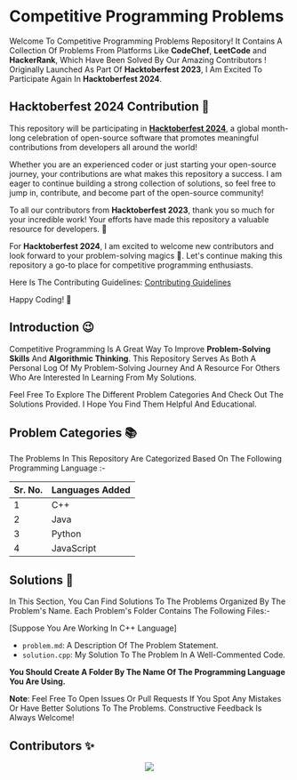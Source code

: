 # Competitive Programming Problems

Welcome To Competitive Programming Problems Repository! It Contains A Collection Of Problems From Platforms Like **CodeChef**, **LeetCode** and **HackerRank**, Which Have Been Solved By Our Amazing Contributors ! Originally Launched As Part Of **Hacktoberfest 2023**, I Am Excited To Participate Again In **Hacktoberfest 2024**.

## Hacktoberfest 2024 Contribution 🎉

This repository will be participating in [**Hacktoberfest 2024**](https://hacktoberfest.com/), a global month-long celebration of open-source software that promotes meaningful contributions from developers all around the world!

Whether you are an experienced coder or just starting your open-source journey, your contributions are what makes this repository a success. I am eager to continue building a strong collection of solutions, so feel free to jump in, contribute, and become part of the open-source community!

To all our contributors from **Hacktoberfest 2023**, thank you so much for your incredible work! Your efforts have made this repository a valuable resource for developers. 🙌

For **Hacktoberfest 2024**, I am excited to welcome new contributors and look forward to your problem-solving magics 🚀. Let's continue making this repository a go-to place for competitive programming enthusiasts.

Here Is The Contributing Guidelines: [Contributing Guidelines](https://github.com/JenilGajjar20/Competitive-Programming_problems/blob/master/CONTRIBUTING.md)

Happy Coding! 🚀

## Introduction 😉

Competitive Programming Is A Great Way To Improve **Problem-Solving Skills** And **Algorithmic Thinking**. This Repository Serves As Both A Personal Log Of My Problem-Solving Journey And A Resource For Others Who Are Interested In Learning From My Solutions.

Feel Free To Explore The Different Problem Categories And Check Out The Solutions Provided. I Hope You Find Them Helpful And Educational.

## Problem Categories 📚

The Problems In This Repository Are Categorized Based On The Following Programming Language :-

| Sr. No. | Languages Added |
| ------- | --------------- |
| 1       | C++             |
| 2       | Java            |
| 3       | Python          |
| 4       | JavaScript      |

## Solutions 📝

In This Section, You Can Find Solutions To The Problems Organized By The Problem's Name. Each Problem's Folder Contains The Following Files:-

[Suppose You Are Working In C++ Language]

- `problem.md`: A Description Of The Problem Statement.
- `solution.cpp`: My Solution To The Problem In A Well-Commented Code.

**You Should Create A Folder By The Name Of The Programming Language You Are Using.**

**Note**: Feel Free To Open Issues Or Pull Requests If You Spot Any Mistakes Or Have Better Solutions To The Problems. Constructive Feedback Is Always Welcome!

## Contributors ✨

<p align="center">
    <a href="https://github.com/JenilGajjar20/Competitive-Programming_problems/graphs/contributors">
        <img src="https://contrib.rocks/image?repo=JenilGajjar20/Competitive-Programming_problems" />
    </a>    
</p>

